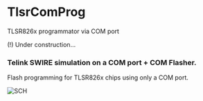 # TlsrComProg
TLSR826x programmator via COM port

(!) Under construction...

### Telink SWIRE simulation on a COM port + COM Flasher.

Flash programming for TLSR826x chips using only a COM port.

![SCH](https://github.com/pvvx/TlsrComProg/blob/master/schematic.gif)
